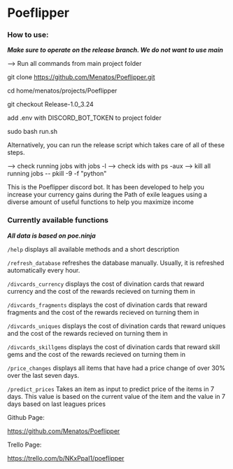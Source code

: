 # Poeflipper

### How to use: ###

***Make sure to operate on the release branch. We do not want to use main***

--> Run all commands from main project folder

git clone https://github.com/Menatos/Poeflipper.git

cd home/menatos/projects/Poeflipper

git checkout Release-1.0_3.24

add .env with DISCORD_BOT_TOKEN to project folder

sudo bash run.sh

Alternatively, you can run the release script which takes care of all of these steps.

--> check running jobs with jobs -l
--> check ids with ps -aux
--> kill all running jobs -- pkill -9 -f "python"

This is the Poeflipper discord bot. It has been developed to help you increase your currency gains during the Path of
exile leagues using a diverse amount of useful functions to help you maximize income

### Currently available functions ###

***All data is based on poe.ninja***

```/help``` displays all available methods and a short description

```/refresh_database``` refreshes the database manually. Usually, it is refreshed automatically every hour.

```/divcards_currency``` displays the cost of divination cards that reward currency and the cost of the rewards recieved
on turning them in

``/divcards_fragments`` displays the cost of divination cards that reward fragments and the cost of the rewards recieved
on turning them in

```/divcards_uniques``` displays the cost of divination cards that reward uniques and the cost of the rewards recieved
on turning them in

```/divcards_skillgems``` displays the cost of divination cards that reward skill gems and the cost of the rewards
recieved on turning them in

```/price_changes``` displays all items that have had a price change of over 30% over the last seven days.

```/predict_prices``` Takes an item as input to predict price of the items in 7 days. This value is based on the current
value of the item and the value in 7 days based on last leagues prices


Github Page:

https://github.com/Menatos/Poeflipper

Trello Page:

https://trello.com/b/NKxPpaI1/poeflipper

